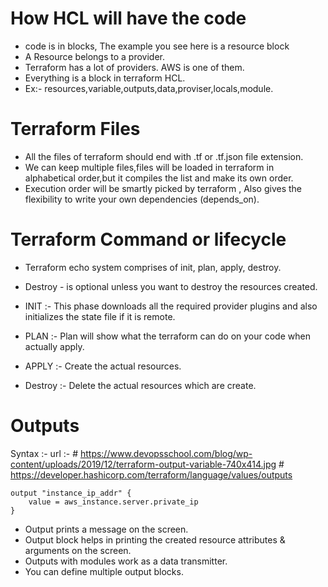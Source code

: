 # How HCL will have the code
* code is in blocks, The example you see here is a resource block
* A Resource belongs to a provider.
* Terraform has a lot of providers. AWS is one of them.
* Everything is a block in terraform HCL.
* Ex:- resources,variable,outputs,data,proviser,locals,module.

# Terraform Files
* All the files of terraform should end with .tf or .tf.json file extension.
* We can keep multiple files,files will be loaded in terraform in alphabetical order,but it compiles the list and make its own order.
* Execution order will be smartly picked by terraform , Also gives the flexibility to write your own dependencies (depends_on).

# Terraform Command or lifecycle
* Terraform echo system comprises of init, plan, apply, destroy.
* Destroy - is optional unless you want to destroy the resources created.

* INIT    :- This phase downloads all the required provider plugins and also initializes the state file if it is remote.
* PLAN    :- Plan will show what the terraform can do on your code when actually apply.
* APPLY   :- Create the actual resources.
* Destroy :- Delete the actual resources which are create. 

# Outputs
 Syntax :- 
    url :- # https://www.devopsschool.com/blog/wp-content/uploads/2019/12/terraform-output-variable-740x414.jpg
           # https://developer.hashicorp.com/terraform/language/values/outputs
           
    output "instance_ip_addr" {
        value = aws_instance.server.private_ip
    }

* Output prints a message on the screen.
* Output block helps in printing the created resource attributes & arguments on the screen.
* Outputs with modules work as a data transmitter.
* You can define multiple output blocks.

